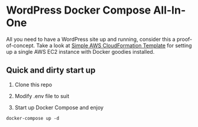 # WordPress Docker Compose All-In-One
  
All you need to have a WordPress site up and running, consider this a proof-of-concept.
Take a look at [Simple AWS CloudFormation Template](https://github.com/meappy/aws-cloudformation-web-simple) for setting up a single AWS EC2 instance with Docker goodies installed.

## Quick and dirty start up
1. Clone this repo

2. Modify .env file to suit

3. Start up Docker Compose and enjoy
```
docker-compose up -d
```
